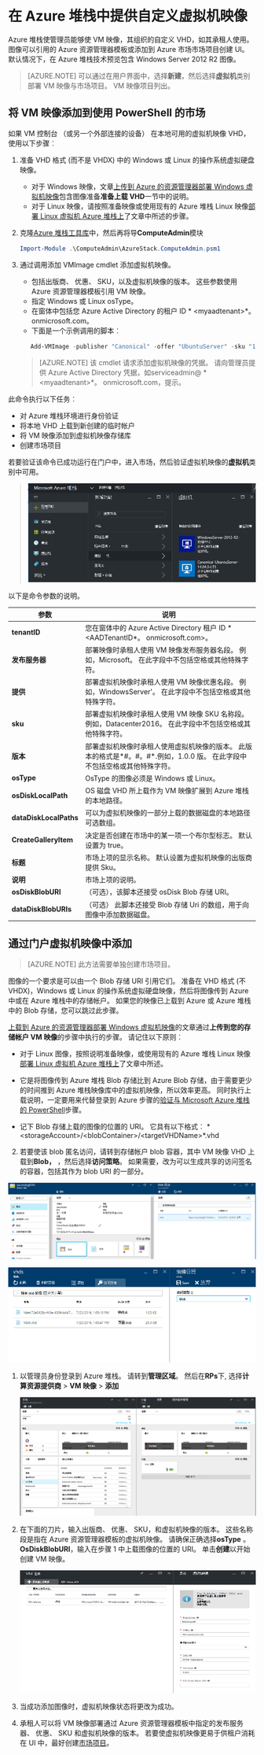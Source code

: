 <properties
    pageTitle="将 VM 映像添加到 Azure 堆栈 |Microsoft Azure"
    description="添加为承租人使用贵组织的自定义 Windows 或 Linux 虚拟机映像"
    services="azure-stack"
    documentationCenter=""
    authors="mattmcg"
    manager="darmour"
    editor=""/>

<tags
    ms.service="azure-stack"
    ms.workload="na"
    ms.tgt_pltfrm="na"
    ms.devlang="na"
    ms.topic="get-started-article"
    ms.date="09/26/2016"
    ms.author="mattmcg"/>

# <a name="make-a-custom-virtual-machine-image-available-in-azure-stack"></a>在 Azure 堆栈中提供自定义虚拟机映像


Azure 堆栈使管理员能够使 VM 映像，其组织的自定义 VHD，如其承租人使用。 图像可以引用的 Azure 资源管理器模板或添加到 Azure 市场市场项目创建 UI。 默认情况下，在 Azure 堆栈技术预览包含 Windows Server 2012 R2 图像。

> [AZURE.NOTE] 可以通过在用户界面中，选择**新建**，然后选择**虚拟机**类别部署 VM 映像与市场项目。 VM 映像项目列出。



## <a name="add-a-vm-image-to-marketplace-with-powershell"></a>将 VM 映像添加到使用 PowerShell 的市场

如果 VM 控制台 （或另一个外部连接的设备） 在本地可用的虚拟机映像 VHD，使用以下步骤︰

1. 准备 VHD 格式 (而不是 VHDX) 中的 Windows 或 Linux 的操作系统虚拟硬盘映像。
    -   对于 Windows 映像，文章[上传到 Azure 的资源管理器部署 Windows 虚拟机映像](virtual-machines-windows-upload-image.md)包含图像准备**准备上载 VHD**一节中的说明。
    -   对于 Linux 映像，请按照准备映像或使用现有的 Azure 堆栈 Linux 映像[部署 Linux 虚拟机 Azure 堆栈上](azure-stack-linux.md)了文章中所述的步骤。

2. 克隆[Azure 堆栈工具库](https://aka.ms/azurestackaddvmimage)中，然后再将导**ComputeAdmin**模块

    ```powershell
    Import-Module .\ComputeAdmin\AzureStack.ComputeAdmin.psm1
    ```

3. 通过调用添加 VMImage cmdlet 添加虚拟机映像。
    -  包括出版商、 优惠、 SKU，以及虚拟机映像的版本。 这些参数使用 Azure 资源管理器模板引用 VM 映像。
    -  指定 Windows 或 Linux osType。
    -  在窗体中包括您 Azure Active Directory 的租户 ID * &lt;myaadtenant&gt;*。 onmicrosoft.com。
    - 下面是一个示例调用的脚本︰

    ```powershell
       Add-VMImage -publisher "Canonical" -offer "UbuntuServer" -sku "14.04.3-LTS" -version "1.0.0" -osType Linux -osDiskLocalPath 'C:\Users\AzureStackAdmin\Desktop\UbuntuServer.vhd' -tenantID <myaadtenant>.onmicrosoft.com
    ```

    > [AZURE.NOTE] 该 cmdlet 请求添加虚拟机映像的凭据。 请向管理员提供 Azure Active Directory 凭据，如serviceadmin@ * &lt;myaadtenant&gt;*。 onmicrosoft.com，提示。  

此命令执行以下任务︰
- 对 Azure 堆栈环境进行身份验证
- 将本地 VHD 上载到新创建的临时帐户
- 将 VM 映像添加到虚拟机映像存储库
- 创建市场项目

若要验证该命令已成功运行在门户中，进入市场，然后验证虚拟机映像的**虚拟机**类别中可用。

> ![已成功添加虚拟机映像](./media/azure-stack-add-vm-image/image5.PNG)

以下是命令参数的说明。


| 参数 | 说明 |
|----------| ------------ |
|**tenantID** | 您在窗体中的 Azure Active Directory 租户 ID * &lt;AADTenantID*。 onmicrosoft.com&gt;。 |
|**发布服务器** | 部署映像时承租人使用 VM 映像发布服务器名段。 例如，Microsoft。 在此字段中不包括空格或其他特殊字符。|
|**提供** | 部署虚拟机映像时承租人使用 VM 映像优惠名段。 例如，WindowsServer'。 在此字段中不包括空格或其他特殊字符。 |
| **sku** | 部署虚拟机映像时承租人使用 VM 映像 SKU 名称段。 例如，Datacenter2016。 在此字段中不包括空格或其他特殊字符。 |
|**版本** | 部署虚拟机映像时承租人使用虚拟机映像的版本。 此版本的格式是*\#。\#。\#*.例如，1.0.0 版。 在此字段中不包括空格或其他特殊字符。|
| **osType** | OsType 的图像必须是 Windows 或 Linux。 |
|**osDiskLocalPath** | OS 磁盘 VHD 所上载作为 VM 映像扩展到 Azure 堆栈的本地路径。 |
|**dataDiskLocalPaths**| 可以为虚拟机映像的一部分上载的数据磁盘的本地路径可选数组。|
|**CreateGalleryItem**| 决定是否创建在市场中的某一项一个布尔型标志。 默认设置为 true。|
|**标题**| 市场上项的显示名称。 默认设置为虚拟机映像的出版商提供 Sku。|
|**说明**| 市场上项的说明。 |
|**osDiskBlobURI**| （可选），该脚本还接受 osDisk Blob 存储 URI。|
|**dataDiskBlobURIs**| （可选） 此脚本还接受 Blob 存储 Uri 的数组，用于向图像中添加数据磁盘。|



## <a name="add-a-vm-image-through-the-portal"></a>通过门户虚拟机映像中添加

> [AZURE.NOTE] 此方法需要单独创建市场项目。

图像的一个要求是可以由一个 Blob 存储 URI 引用它们。 准备在 VHD 格式 (不 VHDX)，Windows 或 Linux 的操作系统虚拟硬盘映像，然后将图像传到 Azure 中或在 Azure 堆栈中的存储帐户。 如果您的映像已上载到 Azure 或 Azure 堆栈中的 Blob 存储，您可以跳过此步骤。

[上载到 Azure 的资源管理器部署 Windows 虚拟机映像](https://azure.microsoft.com/documentation/articles/virtual-machines-windows-upload-image/)的文章通过**上传到您的存储帐户 VM 映像**的步骤中执行的步骤。 请记住以下原则︰

-   对于 Linux 图像，按照说明准备映像，或使用现有的 Azure 堆栈 Linux 映像[部署 Linux 虚拟机 Azure 堆栈上](azure-stack-linux.md)了文章中所述。

- 它是将图像传到 Azure 堆栈 Blob 存储比到 Azure Blob 存储，由于需要更少的时间推到 Azure 堆栈映像库中的虚拟机映像，所以效率更高。 同时执行上载说明，一定要用来代替登录到 Azure 步骤的[验证与 Microsoft Azure 堆栈的 PowerShell](azure-stack-deploy-template-powershell.md)步骤。

- 记下 Blob 存储上载的图像的位置的 URI。 它具有以下格式︰ * &lt;storageAccount&gt;/&lt;blobContainer&gt;/&lt;targetVHDName&gt;*.vhd

2.  若要使该 blob 匿名访问，请转到存储帐户 blob 容器，其中 VM 映像 VHD 上载到**Blob，** ，然后选择**访问策略**。 如果需要，改为可以生成共享的访问签名的容器，包括其作为 blob URI 的一部分。

![导航到存储帐户 blob](./media/azure-stack-add-vm-image/image1.png)

![设置为公共的 blob 访问](./media/azure-stack-add-vm-image/image2.png)

1.  以管理员身份登录到 Azure 堆栈。 请转到**管理区域**。 然后在**RPs**下, 选择**计算资源提供商** > **VM 映像** > **添加**

    ![开始添加图像](./media/azure-stack-add-vm-image/image3.png)

2.  在下面的刀片，输入出版商、 优惠、 SKU，和虚拟机映像的版本。 这些名称段是指在 Azure 资源管理器模板的虚拟机映像。 请确保正确选择**osType** 。 **OsDiskBlobURI**，输入在步骤 1 中上载图像的位置的 URI。 单击**创建**以开始创建 VM 映像。

    ![开始创建映像](./media/azure-stack-add-vm-image/image4.png)

3.  当成功添加图像时，虚拟机映像状态将更改为成功。

4.  承租人可以将 VM 映像部署通过 Azure 资源管理器模板中指定的发布服务器、 优惠、 SKU 和虚拟机映像的版本。 若要使虚拟机映像更易于供租户消耗在 UI 中，最好创建[市场项目](azure-stack-create-and-publish-marketplace-item.md)。
